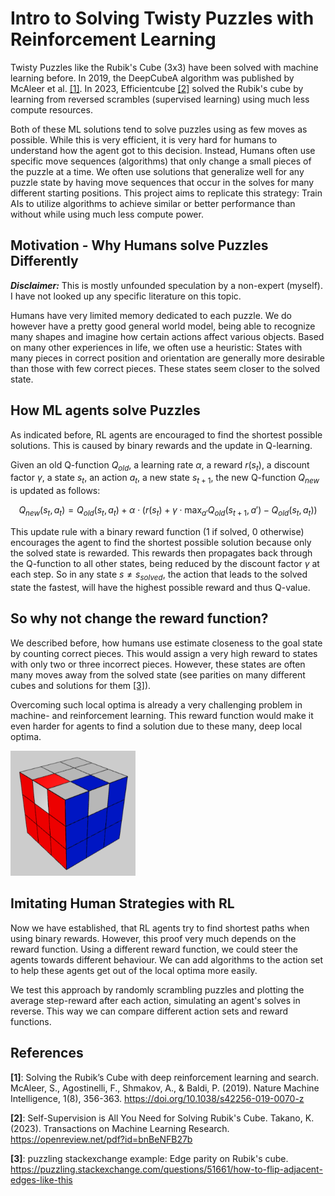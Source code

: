 # Intro to Solving Twisty Puzzles with Reinforcement Learning

Twisty Puzzles like the Rubik's Cube (3x3) have been solved with machine learning before.
In 2019, the DeepCubeA algorithm was published by McAleer et al. [[1]](https://doi.org/10.1038/s42256-019-0070-z). In 2023, Efficientcube [[2]](https://openreview.net/pdf?id=bnBeNFB27b) solved the Rubik's cube by learning from reversed scrambles (supervised learning) using much less compute resources.

Both of these ML solutions tend to solve puzzles using as few moves as possible. While this is very efficient, it is very hard for humans to understand how the agent got to this decision. Instead, Humans often use specific move sequences (algorithms) that only change a small pieces of the puzzle at a time. We often use solutions that generalize well for any puzzle state by having move sequences that occur in the solves for many different starting positions.
This project aims to replicate this strategy: Train AIs to utilize algorithms to achieve similar or better performance than without while using much less compute power.

## Motivation - Why Humans solve Puzzles Differently
***Disclaimer:*** This is mostly unfounded speculation by a non-expert (myself). I have not looked up any specific literature on this topic.

Humans have very limited memory dedicated to each puzzle. We do however have a pretty good general world model, being able to recognize many shapes and imagine how certain actions affect various objects.
Based on many other experiences in life, we often use a heuristic: States with many pieces in correct position and orientation are generally more desirable than those with few correct pieces. These states seem closer to the solved state.


## How ML agents solve Puzzles
As indicated before, RL agents are encouraged to find the shortest possible solutions. This is caused by binary rewards and the update in Q-learning.

Given an old Q-function $Q_{old}$, a learning rate $\alpha$, a reward $r(s_t)$, a discount factor $\gamma$, a state $s_t$, an action $a_t$, a new state $s_{t+1}$, the new Q-function $Q_{new}$ is updated as follows:

$$Q_{new}(s_t, a_t) = Q_{old}(s_t, a_t) + \alpha \cdot (r(s_t) + \gamma \cdot \max_{a'} Q_{old}(s_{t+1}, a') - Q_{old}(s_t, a_t))$$

This update rule with a binary reward function (1 if solved, 0 otherwise) encourages the agent to find the shortest possible solution because only the solved state is rewarded. This rewards then propagates back through the Q-function to all other states, being reduced by the discount factor $\gamma$ at each step. So in any state $s \neq s_{solved}$, the action that leads to the solved state the fastest, will have the highest possible reward and thus Q-value.

## So why not change the reward function?

We described before, how humans use estimate closeness to the goal state by counting correct pieces. This would assign a very high reward to states with only two or three incorrect pieces. However, these states are often many moves away from the solved state (see parities on many different cubes and solutions for them [[3]](https://puzzling.stackexchange.com/questions/51661/how-to-flip-adjacent-edges-like-this)).

Overcoming such local optima is already a very challenging problem in machine- and reinforcement learning. This reward function would make it even harder for agents to find a solution due to these many, deep local optima.

<img src="edge_parity_example_3x3.png" alt="Rubik's cube edge parity example" width="200"/>

## Imitating Human Strategies with RL
Now we have established, that RL agents try to find shortest paths when using binary rewards. However, this proof very much depends on the reward function. Using a different reward function, we could steer the agents towards different behaviour. We can add algorithms to the action set to help these agents get out of the local optima more easily.

We test this approach by randomly scrambling puzzles and plotting the average step-reward after each action, simulating an agent's solves in reverse. This way we can compare different action sets and reward functions.

## References
**[1]**: Solving the Rubik’s Cube with deep reinforcement learning and search. McAleer, S., Agostinelli, F., Shmakov, A., & Baldi, P. (2019). Nature Machine Intelligence, 1(8), 356-363. https://doi.org/10.1038/s42256-019-0070-z  

**[2]**: Self-Supervision is All You Need for Solving Rubik's Cube. Takano, K. (2023). Transactions on Machine Learning Research. https://openreview.net/pdf?id=bnBeNFB27b

**[3]**: puzzling stackexchange example: Edge parity on Rubik's cube. https://puzzling.stackexchange.com/questions/51661/how-to-flip-adjacent-edges-like-this